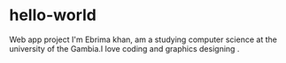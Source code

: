 # hello-world
Web app project
I'm Ebrima khan, am a studying computer science at the university of the Gambia.I love coding and graphics designing .
